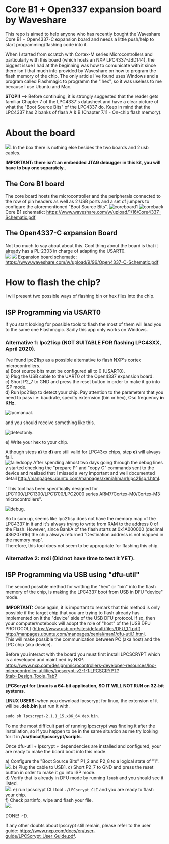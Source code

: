 # Core B1 + Open337 expansion board by Waveshare
This repo is aimed to help anyone who has recently bought the Waveshare Core B1 + Open4337-C expansion board and needs a little push/help to start programming/flashing code into it.

When I started from scratch with Cortex-M series Microcontrollers and particularly with this board (which hosts an NXP LPC4337-JBD144), the biggest issue I had at the beginning was how to comunicate with it since there isn't that much info provided by Waveshare on how to program the flash memory of the chip. The only article I've found uses Windows and a program called Flashmagic to programm the ".hex", so it was useless to me because I use Ubuntu and Mac.

**STOP!! -->** Before continuing, it is strongly suggested that the reader gets familiar Chapter 7 of the LPC4337's datasheet and have a clear picture of what the "Boot Source Bits" of the LPC4337 do. 
Keep in mind that the LPC4337 has 2 banks of flash A & B (Chapter 7.11 - On-chip flash memory). 

# About the board
![](https://github.com/snorkman88/Waveshare_Open337/blob/master/all_together.jpg). 
In the box there is nothing else besides the two boards and 2 usb cables.  

**IMPORTANT: there isn't an embedded JTAG debugger in this kit, you will have to buy one separately.**. 

## The Core B1 board
The core board hosts the microcontroller and the peripherals connected to the row of pin headers as well as 2 USB ports and a set of jumpers to configure the aforementioned "Boot Source Bits".
![coreboard1](https://github.com/snorkman88/Waveshare_Open337/blob/master/core_front.jpg)
![coreback](https://github.com/snorkman88/Waveshare_Open337/blob/master/core_back.jpg)
Core B1 schematic: https://www.waveshare.com/w/upload/1/16/Core4337-Schematic.pdf

## The Open4337-C expansion Board
Not too much to say about about this. Cool thing about the board is that it already has a PL-2303 in charge of adapting the USART0.  
![](https://github.com/snorkman88/Waveshare_Open337/blob/master/expansion_board.jpg)
![](https://github.com/snorkman88/Waveshare_Open337/blob/master/uart_on_expansion.jpg)
Expansion board schematic: https://www.waveshare.com/w/upload/9/96/Open4337-C-Schematic.pdf

# How to flash the chip?
I will present two possible ways of flashing bin or hex files into the chip.

## ISP Programming via USART0
If you start looking for possible tools to flash the most of them will lead you to the same one Flashmagic. Sadly this app only works on Windows.
### Alternative 1: lpc21isp (NOT SUITABLE FOR flashing LPC43XX, April 2020). 
I've found lpc21isp as a possible alternative to flash NXP's cortex microcontrollers.  
a) Boot source bits must be configured all to 0 (USART0).  
b) Plug the USB cable to the UART0 of the Open4337 expansion board.  
c) Short P2_7 to GND and press the reset button in order to make it go into ISP mode.  
d) Run lpc21isp to detect your chip. Pay attention to the parameters that you need to pass i.e: baudrate, specify externsion (bin or hex), Osc frequency **in KHz**.


![lpcmanual](https://github.com/snorkman88/Waveshare_Open337/blob/master/lpcmanual.png).  

and you should receive something like this.   

![detectonly](https://github.com/snorkman88/Waveshare_Open337/blob/master/detectonly.png).  


e) Write your hex to your chip. 

Although steps **a)** to **d)** are still valid for LPC43xx chips, step **e)** will always fail.  
![failedcopy](https://github.com/snorkman88/Waveshare_Open337/blob/master/failedcopy.png)
After spending almost two days going through the debug lines y started checking the "prepare P" and "copy C" commands sent to the device and realized that I missed a very important and well documented detail http://manpages.ubuntu.com/manpages/xenial/man1/lpc21isp.1.html. 

"This tool has been specifically designed for LPC1100/LPC1300/LPC1700/LPC2000 series ARM7/Cortex-M0/Cortex-M3 microcontrollers".  

![debug](https://github.com/snorkman88/Waveshare_Open337/blob/master/debug.png). 

So to sum up, seems like lpc21isp does not have the memory map of the LPC4337 in it and it's always trying to write from RAM to the address 0 of the Flash. However, since BankA of the flash starts at 0x1A000000 (decimal 436207616) the chip always returned "Destination address is not mapped in the memory map".  
Therefore, this tool does not seem to be appropriate for flashing this chip.  


### Alternative 2: mxli (Did not have time to test it YET). 

## ISP Programming via USB using "dfu-util"
The second possible method for writting the "hex" or "bin" into the flash memory of the chip, is making the LPC4337 boot from USB in DFU "device" mode. 

**IMPORTANT:** Once again, it is important to remark that this method is only possible if the target chip that you are trying to flash already has implemented on it the "device" side of the USB DFU protocol. If so, then your computer/notebook will adopt the role of "host" of the [USB DFU PROTOCOL] (https://www.usb.org/sites/default/files/DFU_1.1.pdf). 
http://manpages.ubuntu.com/manpages/xenial/man1/dfu-util.1.html.  
This will make possible the communication between PC (aka host) and the LPC chip (aka device). 

Before you interact with the board you must first install LPCSCRYPT which is a developed and maintined by NXP.  
https://www.nxp.com/design/microcontrollers-developer-resources/lpc-microcontroller-utilities/lpcscrypt-v2-1-1:LPCSCRYPT?&tab=Design_Tools_Tab7

**LPCScrypt for Linux is a 64-bit application, SO IT WILL NOT RUN on 32-bit systems**.  

**LINUX USERS:** when you download lpcscrypt for linux, the extension of it will be **.deb.bin** just run it with. 

`sudo sh lpcscrypt-2.1.1_15.x86_64.deb.bin`.  

To me the most difficult part of running lpcscrypt was finding it after the installation, so if you happen to be in the same situation as me try looking for it in **/usr/local/lpcscrypt/scripts**.  

Once dfu-util + lpscrypt + dependencies are installed and configured, your are ready to make the board boot into this mode. 

a) Configure the "Boot Source Bits" P1_2 and P2_8 to a logical state of "1".  
![](https://github.com/snorkman88/Waveshare_Open337/blob/master/boot_from_usb0.jpg). 
b) Plug the cable to USB1. 
c) Short P2_7 to GND and press the reset button in order to make it go into ISP mode.  
d) Verify that is already in DFU mode by running `lsusb` and you should see it listed.  
![](https://github.com/snorkman88/Waveshare_Open337/blob/master/lsusb.png). 
e) run lpcscrypt CLI tool `./LPCscrypt_CLI` and you are ready to flash your chip.  
f) Check partinfo, wipe and flash your file.  
![](https://github.com/snorkman88/Waveshare_Open337/blob/master/lpcscrypt_cli_program.png). 

DONE! :-D. 


If any other doubts about lpscrypt still remain, please refer to the user guide: https://www.nxp.com/docs/en/user-guide/LPCScrypt_User_Guide.pdf. 
